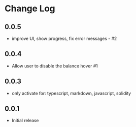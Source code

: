 # Change Log

## 0.0.5
- improve UI, show progress, fix error messages - #2

## 0.0.4
- Allow user to disable the balance hover #1

## 0.0.3
- only activate for: typescript, markdown, javascript, solidity

## 0.0.1
- Initial release
